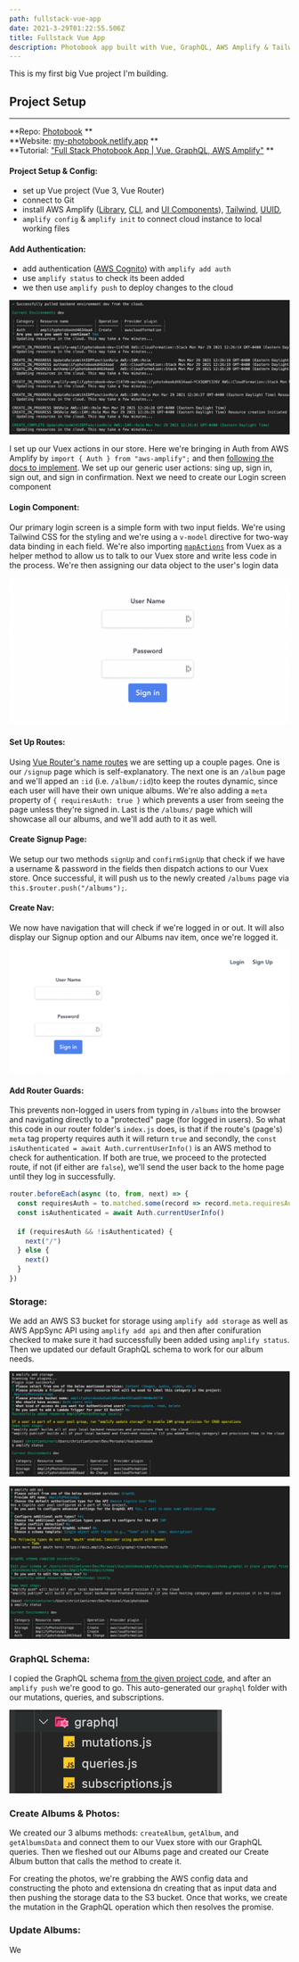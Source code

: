 ```yaml
---
path: fullstack-vue-app
date: 2021-3-29T01:22:55.506Z
title: Fullstack Vue App
description: Photobook app built with Vue, GraphQL, AWS Amplify & Tailwind CSS
---
```


This is my first big Vue project I'm building.

## Project Setup

---

**Repo: [Photobook](https://github.com/christiandavidturner/Photobook) ** <br/>
**Website: [my-photobook.netlify.app](https://photobook.netlify.app/) ** <br/>
**Tutorial: ["Full Stack Photobook App | Vue, GraphQL, AWS Amplify"](https://www.youtube.com/watch?v=w0p7ywfHesw) **

#### Project Setup & Config:

- set up Vue project (Vue 3, Vue Router)
- connect to Git
- install AWS Amplify ([Library](https://www.npmjs.com/package/aws-amplify), [CLI](https://www.npmjs.com/package/@aws-amplify/cli), and [UI Components](https://www.npmjs.com/package/@aws-amplify/ui-components)), [Tailwind](https://tailwindcss.com/docs/guides/vue-3-vite), [UUID](https://www.npmjs.com/package/uuid),
- `amplify config` & `amplify init` to connect cloud instance to local working files

#### Add Authentication:

- add authentication ([AWS Cognito](https://aws.amazon.com/cognito/)) with `amplify add auth`
- use `amplify status` to check its been added
- we then use `amplify push` to deploy changes to the cloud

![](./aws-auth.png "aws auth")

I set up our Vuex actions in our store. Here we're bringing in Auth from AWS Amplify by `import { Auth } from "aws-amplify";` and then [following the docs to implement](https://docs.amplify.aws/lib/auth/emailpassword/q/platform/js). We set up our generic user actions: sing up, sign in, sign out, and sign in confirmation. Next we need to create our Login screen component

#### Login Component:

Our primary login screen is a simple form with two input fields. We're using Tailwind CSS for the styling and we're using a `v-model` directive for two-way data binding in each field. We're also importing [`mapActions`](https://vuex.vuejs.org/guide/actions.html#dispatching-actions-in-components) from Vuex as a helper method to allow us to talk to our Vuex store and write less code in the process. We're then assigning our data object to the user's login data

![](./login.png "login")

#### Set Up Routes:

Using [Vue Router's name routes](https://router.vuejs.org/guide/essentials/named-routes.html) we are setting up a couple pages. One is our `/signup` page which is self-explanatory. The next one is an `/album` page and we'll apped an `:id` (i.e. `/album/:id`)to keep the routes dynamic, since each user will have their own unique albums. We're also adding a `meta` property of `{ requiresAuth: true }` which prevents a user from seeing the page unless they're signed in. Last is the `/albums/` page which will showcase all our albums, and we'll add auth to it as well.

#### Create Signup Page:

We setup our two methods `signUp` and `confirmSignUp` that check if we have a username & password in the fields then dispatch actions to our Vuex store. Once successful, it will push us to the newly created `/albums` page via `this.$router.push("/albums");`.

#### Create Nav:

We now have navigation that will check if we're logged in or out. It will also display our Signup option and our Albums nav item, once we're logged it.

![](./nav.png "nav")

#### Add Router Guards:

This prevents non-logged in users from typing in `/albums` into the browser and navigating directly to a "protected" page (for logged in users). So what this code in our router folder's `index.js` does, is that if the route's (page's) `meta` tag property requires auth it will return `true` and secondly, the `const isAuthenticated = await Auth.currentUserInfo()` is an AWS method to check for authentication. If both are true, we proceed to the protected route, if not (if either are `false`), we'll send the user back to the home page until they log in successfully.

```javascript
router.beforeEach(async (to, from, next) => {
  const requiresAuth = to.matched.some(record => record.meta.requiresAuth)
  const isAuthenticated = await Auth.currentUserInfo()

  if (requiresAuth && !isAuthenticated) {
    next("/")
  } else {
    next()
  }
})
```

### Storage:

We add an AWS S3 bucket for storage using `amplify add storage` as well as AWS AppSync API using `amplify add api` and then after conifuration checked to make sure it had successfully been added using `amplify status`. Then we updated our default GraphQL schema to work for our album needs.

![](./storage.png "storage")

![](./storage2.png "storage2")

### GraphQL Schema:

I copied the GraphQL schema [from the given project code](https://github.com/ErikCH/TraversyMediaAWSPhotoBook/blob/master/amplify/backend/api/AmplifyPhotosApi/schema.graphql), and after an `amplify push` we're good to go. This auto-generated our `graphql` folder with our mutations, queries, and subscriptions.

![](./graph.png "graph")

### Create Albums & Photos:

We created our 3 albums methods: `createAlbum`, `getAlbum`, and `getAlbumsData` and connect them to our Vuex store with our GraphQL queries. Then we fleshed out our Albums page and created our Create Album button that calls the method to create it.

For creating the photos, we're grabbing the AWS config data and constructing the photo and extensiona dn creating that as input data and then pushing the storage data to the S3 bucket. Once that works, we create the mutation in the GraphQL operation which then resolves the promise.

### Update Albums:

We
